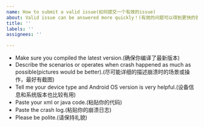 ```yaml
---
name: How to submit a valid issue(如何提交一个有效的issue)
about: Valid issue can be answered more quickly！(有效的问题可以得到更快的答复)
title: ''
labels: ''
assignees: ''

---
```


-  Make sure you compiled the latest version.(确保你编译了最新版本)
- Describe the scenarios or operates when crash happened as much as possible(pictures would be better).(尽可能详细的描述崩溃时的场景或操作，最好有截图)
- Tell me your device type and Android OS version is very helpful.(设备信息和系统版本也比较有用)
- Paste your xml or java code.(粘贴你的代码)
- Paste the crash log.(粘贴你的崩溃日志)
- Please be polite.(请保持礼貌)
